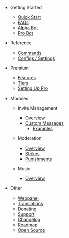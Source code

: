 - Getting Started

  - [Quick Start](/bg/getting-started/quick-start.md)
  - [FAQs](/bg/getting-started/faq.md)
  - [Alpha Bot](/bg/getting-started/alpha.md)
  - [Pro Bot](/bg/getting-started/pro.md)

- Reference

  - [Commands](/bg/reference/commands.md)
  - [Configs / Settings](/bg/reference/settings.md)

- Premium

  - [Features](/bg/premium/features.md)
  - [Tiers](/bg/premium/tiers.md)
  - [Setting Up Pro](/bg/premium/setting-up.md)

- Modules

  - Invite Management

    - [Overview](/bg/modules/invites/commands.md)
    - [Custom Messages](/bg/modules/invites/custom-messages.md)
      - [Examples](/bg/modules/invites/examples.md)

  - Moderation

    - [Overview](/bg/modules/moderation/overview.md)
    - [Strikes](/bg/modules/moderation/strikes.md)
    - [Punishments](/bg/modules/moderation/punishments.md)

  - Music

    - [Overview](/bg/modules/music/overview.md)

- Other

  - [Webpanel](/bg/other/webpanel.md)
  - [Translations](/bg/other/translations.md)
  - [Donating](/bg/other/donating.md)
  - [Support](/bg/other/support.md)
  - [Changelog](/bg/other/changelog.md)
  - [Roadmap](/bg/other/roadmap.md)
  - [Open Source](/bg/other/open-source.md)
